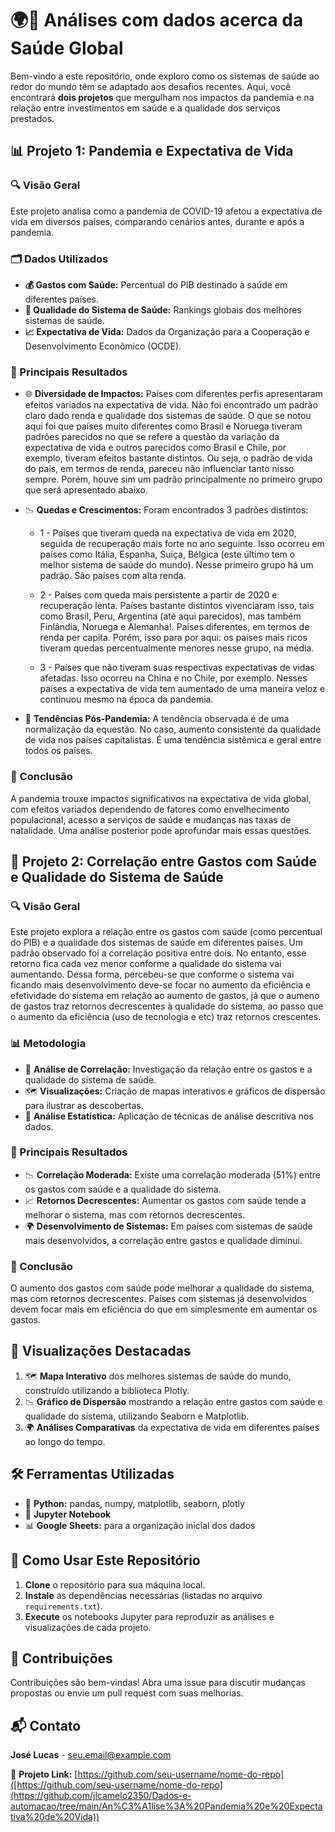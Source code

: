 # 🌍💉 Análises com dados acerca da Saúde Global

Bem-vindo a este repositório, onde exploro como os sistemas de saúde ao redor do mundo têm se adaptado aos desafios recentes. Aqui, você encontrará **dois projetos** que mergulham nos impactos da pandemia e na relação entre investimentos em saúde e a qualidade dos serviços prestados.

## **📊 Projeto 1: Pandemia e Expectativa de Vida**

### 🔍 Visão Geral
Este projeto analisa como a pandemia de COVID-19 afetou a expectativa de vida em diversos países, comparando cenários antes, durante e após a pandemia.

### 🗂️ Dados Utilizados
- **💰 Gastos com Saúde:** Percentual do PIB destinado à saúde em diferentes países.
- **🏥 Qualidade do Sistema de Saúde:** Rankings globais dos melhores sistemas de saúde.
- **📈 Expectativa de Vida:** Dados da Organização para a Cooperação e Desenvolvimento Econômico (OCDE).

### 🔑 Principais Resultados
- 🌐 **Diversidade de Impactos:** Países com diferentes perfis apresentaram efeitos variados na expectativa de vida. Não foi encontrado um padrão claro dado renda e qualidade dos sistemas de saúde. O que se notou aqui foi que países muito diferentes como Brasil e Noruega tiveram padrões parecidos no que se refere a questão da variação da expectativa de vida e outros parecidos como Brasil e Chile, por exemplo, tiveram efeitos bastante distintos. Ou seja, o padrão de vida do país, em termos de renda, pareceu não influenciar tanto nisso sempre. Porém, houve sim um padrão principalmente no primeiro grupo que será apresentado abaixo.
- 📉 **Quedas e Crescimentos:** Foram encontrados 3 padrões distintos:
    - 1 - Países que tiveram queda na expectativa de vida em 2020, seguida de recuperação mais forte no ano seguinte. Isso ocorreu em  países como Itália, Espanha, Suiça, Bélgica (este último tem o melhor sistema de saúde do mundo). Nesse primeiro grupo há um padrão. São países com alta renda.
 
    - 2 - Países com queda mais persistente a partir de 2020 e recuperação lenta. Países bastante distintos vivenciaram isso, tais como Brasil, Peru, Argentina (até aqui parecidos), mas também Finlândia, Noruega e Alemanha!. Países diferentes, em termos de renda per capita. Porém, isso para por aqui: os países mais ricos tiveram quedas percentualmente menores nesse grupo, na média.
    - 3 - Países que não tiveram suas respectivas expectativas de vidas afetadas. Isso ocorreu na China e no Chile, por exemplo. Nesses países a expectativa de vida tem aumentado de uma maneira veloz e continuou mesmo na época da pandemia.
    
- 🧭 **Tendências Pós-Pandemia:** A tendência observada é de uma normalização da equestão. No caso, aumento consistente da qualidade de vida nos países capitalistas. É uma tendência sistêmica e geral entre todos os países.

### 💬 Conclusão
A pandemia trouxe impactos significativos na expectativa de vida global, com efeitos variados dependendo de fatores como envelhecimento populacional, acesso a serviços de saúde e mudanças nas taxas de natalidade. Uma análise posterior pode aprofundar mais essas questões.

## **💼 Projeto 2: Correlação entre Gastos com Saúde e Qualidade do Sistema de Saúde**

### 🔍 Visão Geral
Este projeto explora a relação entre os gastos com saúde (como percentual do PIB) e a qualidade dos sistemas de saúde em diferentes países. Um padrão observado foi a correlação positiva entre dois. No entanto, esse retorno fica cada vez menor conforme a qualidade do sistema vai aumentando. Dessa forma, percebeu-se que conforme o sistema vai ficando mais desenvolvimento deve-se focar no aumento da eficiência e efetividade do sistema em relação ao aumento de gastos, já que o aumeno de gastos traz retornos decrescentes à qualidade do sistema, ao passo que o aumento da eficiência (uso de tecnologia e etc) traz retornos crescentes.

### 📊 Metodologia
- 🔗 **Análise de Correlação:** Investigação da relação entre os gastos e a qualidade do sistema de saúde.
- 🗺️ **Visualizações:** Criação de mapas interativos e gráficos de dispersão para ilustrar as descobertas.
- 🧠 **Análise Estatística:** Aplicação de técnicas de análise descritiva nos dados.

### 🔑 Principais Resultados
- 📉 **Correlação Moderada:** Existe uma correlação moderada (51%) entre os gastos com saúde e a qualidade do sistema.
- 📈 **Retornos Decrescentes:** Aumentar os gastos com saúde tende a melhorar o sistema, mas com retornos decrescentes.
- 🌍 **Desenvolvimento de Sistemas:** Em países com sistemas de saúde mais desenvolvidos, a correlação entre gastos e qualidade diminui.

### 💬 Conclusão
O aumento dos gastos com saúde pode melhorar a qualidade do sistema, mas com retornos decrescentes. Países com sistemas já desenvolvidos devem focar mais em eficiência do que em simplesmente em aumentar os gastos.

## 🌟 Visualizações Destacadas
1. 🗺️ **Mapa Interativo** dos melhores sistemas de saúde do mundo, construído utilizando a biblioteca Plotly.
2. 📉 **Gráfico de Dispersão** mostrando a relação entre gastos com saúde e qualidade do sistema, utilizando Seaborn e Matplotlib.
3. 🌍 **Análises Comparativas** da expectativa de vida em diferentes países ao longo do tempo.

## 🛠️ Ferramentas Utilizadas
- 🐍 **Python:** pandas, numpy, matplotlib, seaborn, plotly
- 📓 **Jupyter Notebook**
- 📊 **Google Sheets:** para a organização inicial dos dados

## 📝 Como Usar Este Repositório
1. **Clone** o repositório para sua máquina local.
2. **Instale** as dependências necessárias (listadas no arquivo `requirements.txt`).
3. **Execute** os notebooks Jupyter para reproduzir as análises e visualizações de cada projeto.

## 🤝 Contribuições
Contribuições são bem-vindas! Abra uma issue para discutir mudanças propostas ou envie um pull request com suas melhorias.

## 📬 Contato
**José Lucas** - [seu.email@example.com](mailto:jlcam3250@gmail.com)

🔗 **Projeto Link:** [https://github.com/seu-username/nome-do-repo]([https://github.com/seu-username/nome-do-repo](https://github.com/jlcamelo2350/Dados-e-automacao/tree/main/An%C3%A1lise%3A%20Pandemia%20e%20Expectativa%20de%20Vida))
